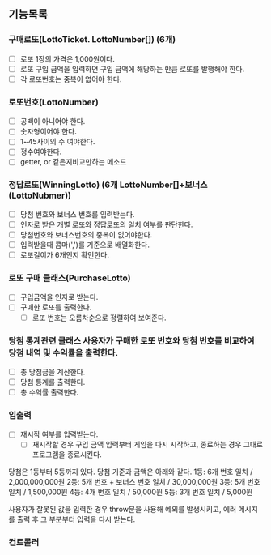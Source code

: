 ## 기능목록

### 구매로또(LottoTicket. LottoNumber[]) (6개)

- [ ] 로또 1장의 가격은 1,000원이다.
- [ ] 로또 구입 금액을 입력하면 구입 금액에 해당하는 만큼 로또를 발행해야 한다.
- [ ] 각 로또번호는 중복이 없어야 한다.

### 로또번호(LottoNumber)

- [ ] 공백이 아니어야 한다.
- [ ] 숫자형이어야 한다.
- [ ] 1~45사이의 수 여야한다.
- [ ] 정수여야한다.
- [ ] getter, or 같은지비교만하는 메소드

### 정답로또(WinningLotto) (6개 LottoNumber[]+보너스(LottoNubmer))

- [ ] 당첨 번호와 보너스 번호를 입력받는다.
- [ ] 인자로 받은 개별 로또와 정답로또의 일치 여부를 판단한다.
- [ ] 당첨번호와 보너스번호의 중복이 없어야한다.
- [ ] 입력받을때 콤마(',')를 기준으로 배열화한다.
- [ ] 로또길이가 6개인지 확인한다.

### 로또 구매 클래스(PurchaseLotto)

- [ ] 구입금액을 인자로 받는다.
- [ ] 구매한 로또를 출력한다.
  - [ ] 로또 번호는 오름차순으로 정렬하여 보여준다.

### 당첨 통계관련 클래스 사용자가 구매한 로또 번호와 당첨 번호를 비교하여 당첨 내역 및 수익률을 출력한다.

- [ ] 총 당첨금을 계산한다.
- [ ] 당첨 통계를 출력한다.
- [ ] 총 수익률 출력한다.

### 입출력

- [ ] 재시작 여부를 입력받는다.
  - [ ] 재시작할 경우 구입 금액 입력부터 게임을 다시 시작하고, 종료하는 경우 그대로 프로그램을 종료시킨다.

당첨은 1등부터 5등까지 있다. 당첨 기준과 금액은 아래와 같다. 1등: 6개 번호 일치 / 2,000,000,000원 2등: 5개 번호 + 보너스 번호 일치 / 30,000,000원 3등: 5개 번호 일치 / 1,500,000원 4등: 4개 번호 일치 / 50,000원 5등: 3개 번호 일치 / 5,000원

사용자가 잘못된 값을 입력한 경우 throw문을 사용해 예외를 발생시키고, 에러 메시지를 출력 후 그 부분부터 입력을 다시 받는다.

### 컨트롤러
